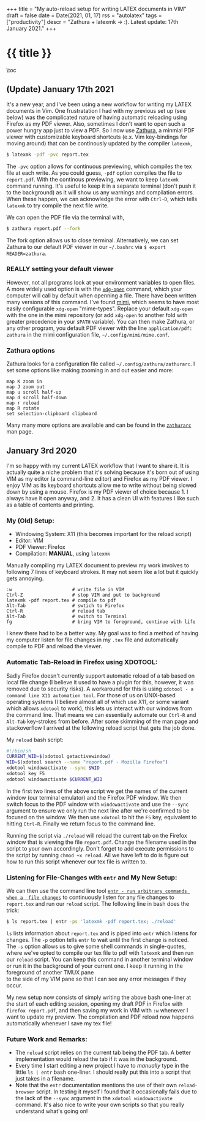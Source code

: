 +++
title = "My auto-reload setup for writing LATEX documents in VIM"
draft = false
date = Date(2021, 01, 17)
rss = "autolatex"
tags = ["productivity"]
descr = "Zathura + latexmk -> :). Latest update: 17th January 2021."
+++

# {{ title }}

\toc

## (Update) January 17th 2021
It's a new year, and I've been using a new workflow for writing my LATEX
documents in Vim.  One frustratation I had with my previous set up (see below)
was the complicated nature of having automatic reloading using Firefox as my PDF
viewer. Also, sometimes I don't want to open such a power hungry app just to
view a PDF. So I now use [Zathura](https://pwmt.org/projects/zathura/), a
minmial PDF viewer with customizable keyboard shortcuts (e.x. Vim key-bindings
for moving around) that can be continously updated by the compiler ``latexmk``,

```bash
$ latexmk -pdf -pvc report.tex
```

The `-pvc` option allows for continuous previewing, which compiles the tex file
at each write. As you could guess, `-pdf` option compiles the file to
`report.pdf`. With the continous previewing, we want to keep `latexmk` command
running. It's useful to keep it in a separate terminal (don't push it to the
background) as it will show us any warnings and compilation errors. When these
happen, we can acknowledge the error with `Ctrl-D`, which tells `latexmk` to
try compile the next file write. 

We can open the PDF file via the terminal with,

```bash
$ zathura report.pdf --fork
```

The fork option allows us to close terminal. Alternatively, we can set Zathura
to our default PDF viewer in our `~/.bashrc` via `$ export READER=zathura`.

### REALLY setting your default viewer
However, not all programs look at your environment variables to open files. A
more widely used option is with the
[`xdg-open`](https://man.archlinux.org/man/xdg-open.1) command, which your
computer will call by default when openning a file. There have been written many
versions of this command. I've found
[mimi](https://github.com/march-linux/mimi), which seems to have most easily
configurable `xdg-open` "mime-types". Replace your default `xdg-open` with the one in
the mimi repository (or add `xdg-open` to another fold with greater precedence
in your `$PATH` variable). You can then make Zathura, or any other program, you
default PDF viewer with the line `application/pdf: zathura` in the
mimi configuration file, `~/.config/mimi/mime.conf`.

### Zathura options
Zathura looks for a configuration file called `~/.config/zathura/zathurarc`.
I set some options like making zooming in and out easier and more:
```plaintext
map K zoom in
map J zoom out
map u scroll half-up
map d scroll half-down
map r reload
map R rotate
set selection-clipboard clipboard
```
Many many more options are available and can be found in the
[`zathurarc`](http://manpages.ubuntu.com/manpages/trusty/man5/zathurarc.5.html) man
page.

## January 3rd 2020
I'm so happy with my current LATEX workflow that I want to share it. It is actually 
quite a niche problem that it's solving because it's born out of using VIM as my 
editor (a command-line editor) and Firefox as my PDF viewer. I enjoy VIM as its keyboard 
shortcuts allow me to write without being slowed down by using a mouse. Firefox is 
my PDF viewer of choice because 1. I always have it open anyway, and 2. It has a clean UI 
with features I like such as a table of contents and printing. 

### My (Old) Setup:
- Windowing System: X11 (this becomes important for the reload script)
- Editor: VIM
- PDF Viewer: Firefox
- Compilation: **MANUAL**, using ``latexmk``

Manually compiling my LATEX document to preview my work involves to following 7 lines 
of keyboard strokes. It may not seem like a lot but it quickly gets annoying. 

```plaintext
:w                      # write file in VIM
Ctrl-Z                  # stop VIM and put to background
latexmk -pdf report.tex # compile to pdf
Alt-Tab                 # swtich to Firefox
Ctrl-R                  # reload tab
Alt-Tab                 # switch to Terminal
fg                      # bring VIM to foreground, continue with life
```

I knew there had to be a better way. My goal was to find a method of having my 
computer listen for file changes in my ``.tex`` file and automatically compile to PDF 
and reload the viewer. 

### Automatic Tab-Reload in Firefox using XDOTOOL:
Sadly Firefox doesn't currently support automatic reload of a tab based on local 
file change (I believe it used to have a plugin for this, however, it was removed 
due to security risks). A workaround for this is using 
``xdotool - a command line X11 automation tool``. For those of us on UNIX-based operating 
systems (I believe almost all of which use X11, or some variant which allows ``xdotool`` 
to work), this lets us interact with our windows 
from the command line. That means we can essentially automate our ``Ctrl-R`` and ``Alt-Tab`` 
key-strokes from before. After some skimming of the man page and stackoverflow I arrived at 
the following reload script that gets the job done.

My ``reload`` bash script:
```bash
#!/bin/sh
CURRENT_WID=$(xdotool getactivewindow)                     
WID=$(xdotool search --name "report.pdf - Mozilla Firefox")
xdotool windowactivate --sync $WID                         
xdotool key F5                                             
xdotool windowactivate $CURRENT_WID                        
```
In the first two lines of the above script we get the names of the current window 
(our terminal emulator) and the Firefox PDF window. We then switch focus to 
the PDF window with ``windowactivate`` and use the ``--sync`` argument to ensure 
we only run the next line after we're confirmed to be focused on the window. 
We then use ``xdotool`` to hit the ``F5`` key, equivalent to hitting ``Ctrl-R``. 
Finally we return focus to the command line.

Running the script via ``./reload`` will reload the current tab on the Firefox 
window that is viewing the file ``report.pdf``. Change the filename used in the script 
to your own accordingly. Don't forget to add execute permissions to the script by running 
``chmod +x reload``. All we have left to do is figure out how to run this script 
whenever our tex file is written to.

### Listening for File-Changes with ``entr`` and My New Setup:

We can then use the command line tool [``entr - run arbitrary commands when a 
file changes``](https://eradman.com/entrproject/) 
to continuously listen for any file changes to ``report.tex`` and run our ``reload`` script. 
The following line in bash does the trick:

```bash
$ ls report.tex | entr -ps 'latexmk -pdf report.tex; ./reload'
```

``ls`` lists information about ``report.tex`` and is piped into ``entr`` 
which listens for changes. The ``-p`` option tells ``entr`` to wait 
until the first change is noticed. The ``-s`` option allows us to 
give some shell commands in single-quotes, where we've opted to 
compile our tex file to pdf with ``latexmk`` and then run our ``reload`` script.
You can keep this command in another terminal window or run it in the background 
of your current one. I keep it running in the foreground of another TMUX pane  
to the side of my VIM pane so that I can see any error messages if 
they occur.

My new setup now consists of simply writing the above bash one-liner 
at the start of each editing session, opening my draft PDF in Firefox with 
``firefox report.pdf``, and then saving my work in VIM with ``:w`` whenever I want 
to update my preview. The compilation and PDF reload now happens automatically whenever 
I save my tex file!

### Future Work and Remarks:
- The ``reload`` script relies on the current tab being the PDF tab. 
  A better implementation would reload the tab if it was in the background.
- Every time I start editing a new project I have to *manually* type in the 
  little ``ls | entr`` bash one-liner. I should really put this into a script that 
  just takes in a filename.
- Note that the ``entr`` documentation mentions the use of their own 
  ``reload-browser`` script. In testing it myself I found that it occasionally fails 
  due to the lack of the ``--sync`` argument in the ``xdotool windowactivate`` command. 
  It's also nice to write your own scripts so that you really understand what's going on!


